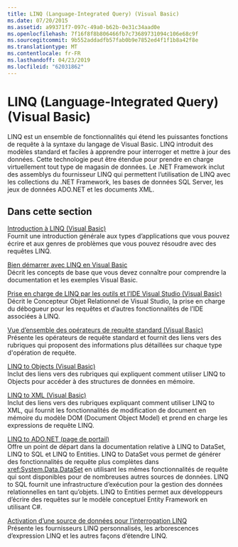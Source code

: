 ```yaml
---
title: LINQ (Language-Integrated Query) (Visual Basic)
ms.date: 07/20/2015
ms.assetid: a99371f7-097c-49a0-b62b-0e31c34aad0e
ms.openlocfilehash: 7f16f8f8b806466fb7c73689731094c106e68c9f
ms.sourcegitcommit: 9b552addadfb57fab0b9e7852ed4f1f1b8a42f8e
ms.translationtype: MT
ms.contentlocale: fr-FR
ms.lasthandoff: 04/23/2019
ms.locfileid: "62031862"
---
```

# <a name="language-integrated-query-linq-visual-basic"></a>LINQ (Language-Integrated Query) (Visual Basic)
LINQ est un ensemble de fonctionnalités qui étend les puissantes fonctions de requête à la syntaxe du langage de Visual Basic. LINQ introduit des modèles standard et faciles à apprendre pour interroger et mettre à jour des données. Cette technologie peut être étendue pour prendre en charge virtuellement tout type de magasin de données.  Le .NET Framework inclut des assemblys du fournisseur LINQ qui permettent l’utilisation de LINQ avec les collections du .NET Framework, les bases de données SQL Server, les jeux de données ADO.NET et les documents XML.  
  
## <a name="in-this-section"></a>Dans cette section  
 [Introduction à LINQ (Visual Basic)](../../../../visual-basic/programming-guide/concepts/linq/introduction-to-linq.md)  
 Fournit une introduction générale aux types d’applications que vous pouvez écrire et aux genres de problèmes que vous pouvez résoudre avec des requêtes LINQ.  
  
 [Bien démarrer avec LINQ en Visual Basic](../../../../visual-basic/programming-guide/concepts/linq/getting-started-with-linq.md)  
 Décrit les concepts de base que vous devez connaître pour comprendre la documentation et les exemples Visual Basic.  
  
 [Prise en charge de LINQ par les outils et l’IDE Visual Studio (Visual Basic)](../../../../visual-basic/programming-guide/concepts/linq/visual-studio-ide-and-tools-support-for-linq.md)  
 Décrit le Concepteur Objet Relationnel de Visual Studio, la prise en charge du débogueur pour les requêtes et d’autres fonctionnalités de l’IDE associées à LINQ.  
  
 [Vue d’ensemble des opérateurs de requête standard (Visual Basic)](../../../../visual-basic/programming-guide/concepts/linq/standard-query-operators-overview.md)  
 Présente les opérateurs de requête standard et fournit des liens vers des rubriques qui proposent des informations plus détaillées sur chaque type d'opération de requête.  
  
 [LINQ to Objects (Visual Basic)](../../../../visual-basic/programming-guide/concepts/linq/linq-to-objects.md)  
 Inclut des liens vers des rubriques qui expliquent comment utiliser LINQ to Objects pour accéder à des structures de données en mémoire.  
  
 [LINQ to XML (Visual Basic)](../../../../visual-basic/programming-guide/concepts/linq/linq-to-xml.md)  
 Inclut des liens vers des rubriques expliquant comment utiliser LINQ to XML, qui fournit les fonctionnalités de modification de document en mémoire du modèle DOM (Document Object Model) et prend en charge les expressions de requête LINQ.  
  
 [LINQ to ADO.NET (page de portail)](../../../../visual-basic/programming-guide/concepts/linq/linq-to-adonet-portal-page.md)  
 Offre un point de départ dans la documentation relative à LINQ to DataSet, LINQ to SQL et LINQ to Entities. LINQ to DataSet vous permet de générer des fonctionnalités de requête plus complètes dans <xref:System.Data.DataSet> en utilisant les mêmes fonctionnalités de requête qui sont disponibles pour de nombreuses autres sources de données. LINQ to SQL fournit une infrastructure d’exécution pour la gestion des données relationnelles en tant qu’objets. LINQ to Entities permet aux développeurs d’écrire des requêtes sur le modèle conceptuel Entity Framework en utilisant C#.  
  
 [Activation d’une source de données pour l’interrogation LINQ](../../../../visual-basic/programming-guide/concepts/linq/enabling-a-data-source-for-linq-querying.md)  
 Présente les fournisseurs LINQ personnalisés, les arborescences d’expression LINQ et les autres façons d’étendre LINQ.
